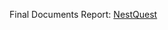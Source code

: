 Final Documents Report:  <a href="https://docs.google.com/document/d/1ZQWtEHf110FPyn-P32aUkD59y-p240bXkT8Vq56Up0g/edit?usp=sharing">NestQuest</a>
